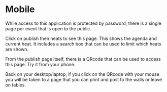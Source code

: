 # Mobile

While access to this application is protected by password, there is a single page per event that is open to the public.

Click on publish then heats to see this page.  This shows the agenda and current heat.  It includes a search box that can be used to limit which heats are shown.

From the publish page itself, there is a QRcode that can be used to access this page.  Try it from your phone.

Back on your desktop/laptop, if you click on the QRcode with your mouse you will be taken to a page that you can print and post to the walls or leave on tables.